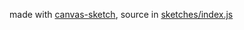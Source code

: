made with [canvas-sketch](https://github.com/mattdesl/canvas-sketch), source in [sketches/index.js](./sketches/index.js)
